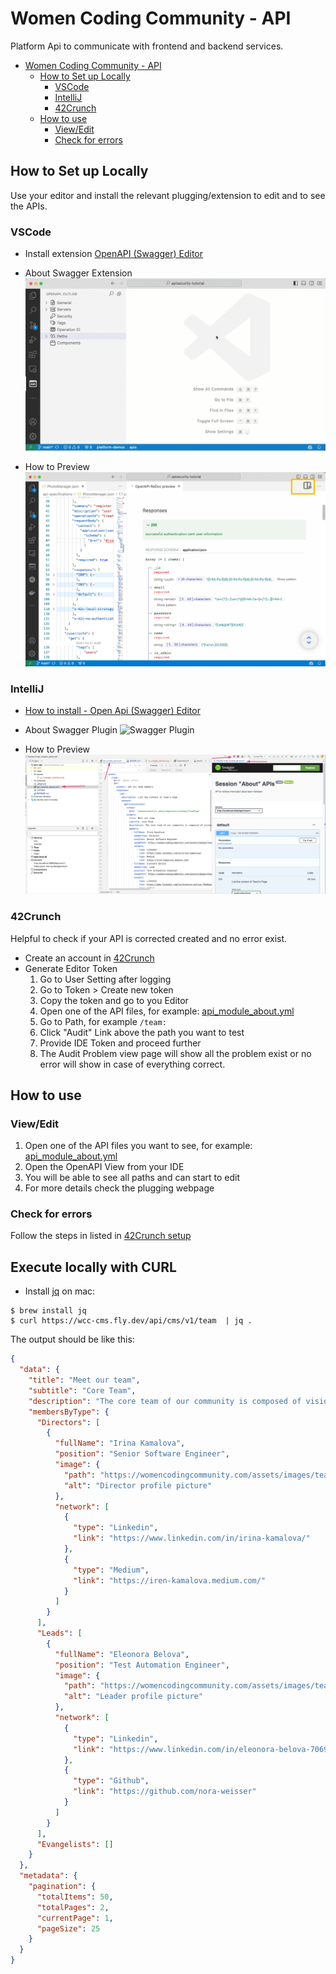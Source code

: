 # Women Coding Community - API

Platform Api to communicate with frontend and backend services.

<!-- TOC -->
* [Women Coding Community - API](#women-coding-community---api)
  * [How to Set up Locally](#how-to-set-up-locally)
    * [VSCode](#vscode)
    * [IntelliJ](#intellij)
    * [42Crunch](#42crunch)
  * [How to use](#how-to-use)
    * [View/Edit](#viewedit)
    * [Check for errors](#check-for-errors)
<!-- TOC -->

## How to Set up Locally

Use your editor and install the relevant plugging/extension to edit and to see the APIs.

### VSCode

- Install extension [OpenAPI (Swagger) Editor](https://marketplace.visualstudio.com/items?itemName=42Crunch.vscode-openapi)

- About Swagger Extension
![](https://github.com/42Crunch/vscode-openapi/raw/HEAD/images/New%20OpenAPI%20file.gif?raw=true)

- How to Preview
![](assets/vs_swagger_preview.png)

### IntelliJ 

- [How to install - Open Api (Swagger) Editor](https://plugins.jetbrains.com/plugin/14837-openapi-swagger-editor)

- About Swagger Plugin
![Swagger Plugin](https://plugins.jetbrains.com/files/14837/screenshot_23169.png)

- How to Preview
![How to Preview](assets/intellij_preview.png)

### 42Crunch

Helpful to check if your API is corrected created and no error exist.

* Create an account in [42Crunch](https://platform.42crunch.com/)
* Generate Editor Token
  1. Go to User Setting after logging 
  2. Go to Token > Create new token
  3. Copy the token and go to you Editor
  4. Open one of the API files, for example: [api_module_about.yml](api_module_about.yml)
  5. Go to Path, for example ``/team:``
  6. Click "Audit" Link above the path you want to test
  7. Provide IDE Token and proceed further
  8. The Audit Problem view page will show all the problem exist or no error will show in case of everything correct.

## How to use

### View/Edit

1. Open one of the API files you want to see, for example: [api_module_about.yml](api_module_about.yml)
2. Open the OpenAPI View from your IDE
3. You will be able to see all paths and can start to edit
4. For more details check the plugging webpage

### Check for errors

Follow the steps in listed in [42Crunch setup](#42crunch)


## Execute locally with CURL

* Install [jq](https://jqlang.github.io/jq/) on mac:  
```shell
$ brew install jq
$ curl https://wcc-cms.fly.dev/api/cms/v1/team  | jq .
```

The output should be like this: 
```json
{
  "data": {
    "title": "Meet our team",
    "subtitle": "Core Team",
    "description": "The core team of our community is composed of visionary directors and dynamic leaders, who bring a wealth of experience and dedication to empowering women in technology.",
    "membersByType": {
      "Directors": [
        {
          "fullName": "Irina Kamalova",
          "position": "Senior Software Engineer",
          "image": {
            "path": "https://womencodingcommunity.com/assets/images/team/8.jpeg",
            "alt": "Director profile picture"
          },
          "network": [
            {
              "type": "Linkedin",
              "link": "https://www.linkedin.com/in/irina-kamalova/"
            },
            {
              "type": "Medium",
              "link": "https://iren-kamalova.medium.com/"
            }
          ]
        }
      ],
      "Leads": [
        {
          "fullName": "Eleonora Belova",
          "position": "Test Automation Engineer",
          "image": {
            "path": "https://womencodingcommunity.com/assets/images/team/7.jpeg",
            "alt": "Leader profile picture"
          },
          "network": [
            {
              "type": "Linkedin",
              "link": "https://www.linkedin.com/in/eleonora-belova-7069baa5/"
            },
            {
              "type": "Github",
              "link": "https://github.com/nora-weisser"
            }
          ]
        }
      ],
      "Evangelists": []
    }
  },
  "metadata": {
    "pagination": {
      "totalItems": 50,
      "totalPages": 2,
      "currentPage": 1,
      "pageSize": 25
    }
  }
}
```